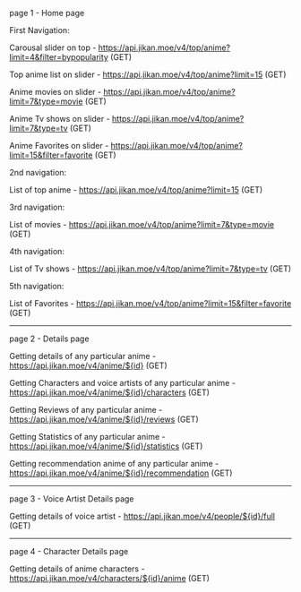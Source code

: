 page 1 - Home page

First Navigation:

Carousal slider on top - https://api.jikan.moe/v4/top/anime?limit=4&filter=bypopularity (GET)

Top anime list on slider - https://api.jikan.moe/v4/top/anime?limit=15 (GET)

Anime movies on slider -  https://api.jikan.moe/v4/top/anime?limit=7&type=movie (GET)

Anime Tv shows on slider - https://api.jikan.moe/v4/top/anime?limit=7&type=tv (GET)

Anime Favorites on slider - https://api.jikan.moe/v4/top/anime?limit=15&filter=favorite (GET)

2nd navigation:

List of top anime - https://api.jikan.moe/v4/top/anime?limit=15 (GET)

3rd navigation:

List of movies - https://api.jikan.moe/v4/top/anime?limit=7&type=movie (GET)

4th navigation:

List of Tv shows - https://api.jikan.moe/v4/top/anime?limit=7&type=tv (GET)

5th navigation:

List of Favorites - https://api.jikan.moe/v4/top/anime?limit=15&filter=favorite (GET)

--------------------------------------------------------------------------------------------

page 2 - Details page

Getting details of any particular anime - https://api.jikan.moe/v4/anime/${id} (GET)

Getting Characters and voice artists of any particular anime - https://api.jikan.moe/v4/anime/${id}/characters (GET)

Getting Reviews of any particular anime - https://api.jikan.moe/v4/anime/${id}/reviews (GET) 

Getting Statistics of any particular anime - https://api.jikan.moe/v4/anime/${id}/statistics (GET)

Getting recommendation anime of any particular anime -  https://api.jikan.moe/v4/anime/${id}/recommendation (GET)

-------------------------------------------------------------------------------------------------------------------------

page 3 - Voice Artist Details page 

Getting details of voice artist - https://api.jikan.moe/v4/people/${id}/full (GET)

--------------------------------------------------------------------------------------------------------------------------

page 4 - Character Details page

Getting details of anime characters - https://api.jikan.moe/v4/characters/${id}/anime (GET)




